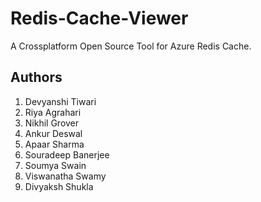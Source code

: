 # Redis-Cache-Viewer
A Crossplatform Open Source Tool for Azure Redis Cache.


## Authors
1. Devyanshi Tiwari
2. Riya Agrahari
3. Nikhil Grover
4. Ankur Deswal
5. Apaar Sharma
6. Souradeep Banerjee
7. Soumya Swain
8. Viswanatha Swamy
9. Divyaksh Shukla

